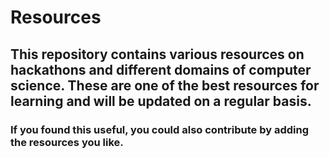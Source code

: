 # Resources
## This repository contains various resources on hackathons and different domains of computer science. These are one of the best resources for learning and will be updated on a regular basis.
### If you found this useful, you could also contribute by adding the resources you like.
